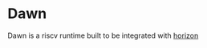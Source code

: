 # Dawn
Dawn is a riscv runtime built to be integrated with [horizon](https://github.com/sivansh11/horizon)

